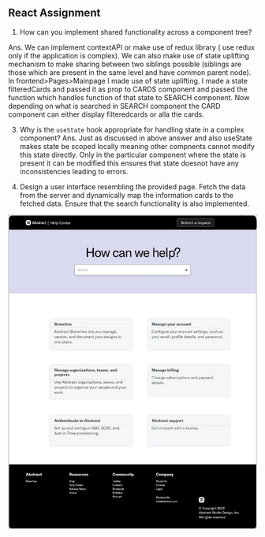 ## React Assignment

1. How can you implement shared functionality across a component tree?

  Ans. We can implement contextAPI or make use of redux library ( use redux only if the application is complex). We can also make use of state uplifting mechanism to make sharing between two siblings possible (siblings are those which are present in the same level and have common parent node). In frontend>Pages>Mainpage I made use of state uplifting. I made a state filteredCards and passed it as prop to CARDS component and passed the function which handles function of that state to SEARCH component. Now depending on what is searched in SEARCH component the CARD component can either display filteredcards or alla the cards. 

3. Why is the `useState` hook appropriate for handling state in a complex component?
   Ans. Just as discussed in above answer and also useState makes state be scoped locally meaning other compnents cannot modify this state directly. Only in the particular component where the state is present it can be modified this ensures that state doesnot have any inconsistencies leading to errors.

5. Design a user interface resembling the provided page. Fetch the data from the server and dynamically map the information cards to the fetched data. Ensure that the search functionality is also implemented.

![Logo](UI-Screen-1.png)
